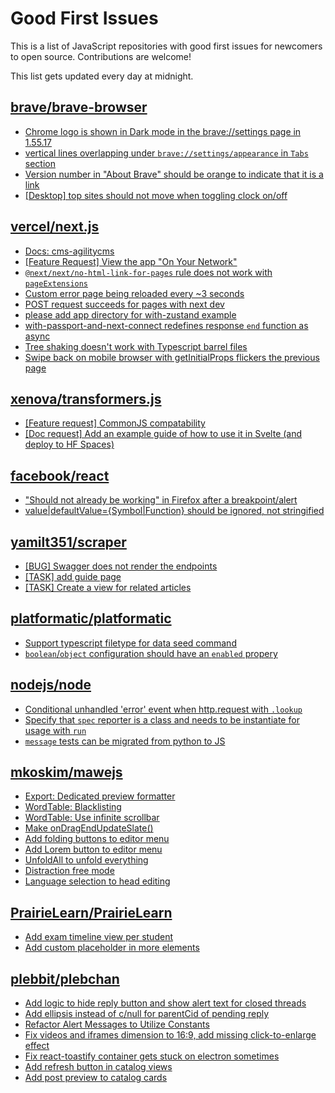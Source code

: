 # Good First Issues

This is a list of JavaScript repositories with good first issues for newcomers to open source. Contributions are welcome!

This list gets updated every day at midnight.

## [brave/brave-browser](https://github.com/brave/brave-browser)

- [Chrome logo is shown in Dark mode in the brave://settings page in 1.55.17 ](https://github.com/brave/brave-browser/issues/31355)
- [vertical lines overlapping under `brave://settings/appearance` in `Tabs` section](https://github.com/brave/brave-browser/issues/30100)
- [Version number in "About Brave" should be orange to indicate that it is a link](https://github.com/brave/brave-browser/issues/26040)
- [[Desktop] top sites should not move when toggling clock on/off](https://github.com/brave/brave-browser/issues/11484)

## [vercel/next.js](https://github.com/vercel/next.js)

- [Docs: cms-agilitycms](https://github.com/vercel/next.js/issues/52867)
- [[Feature Request] View the app "On Your Network"](https://github.com/vercel/next.js/issues/11367)
- [`@next/next/no-html-link-for-pages` rule does not work with `pageExtensions`](https://github.com/vercel/next.js/issues/53473)
- [Custom error page being reloaded every ~3 seconds](https://github.com/vercel/next.js/issues/10024)
- [POST request succeeds for pages with next dev](https://github.com/vercel/next.js/issues/38863)
- [please add app directory for with-zustand example](https://github.com/vercel/next.js/issues/52858)
- [with-passport-and-next-connect redefines response `end` function as async](https://github.com/vercel/next.js/issues/51628)
- [Tree shaking doesn't work with Typescript barrel files](https://github.com/vercel/next.js/issues/12557)
- [Swipe back on mobile browser with getInitialProps flickers the previous page](https://github.com/vercel/next.js/issues/10465)

## [xenova/transformers.js](https://github.com/xenova/transformers.js)

- [[Feature request] CommonJS compatability](https://github.com/xenova/transformers.js/issues/152)
- [[Doc request] Add an example guide of how to use it in Svelte (and deploy to HF Spaces)](https://github.com/xenova/transformers.js/issues/171)

## [facebook/react](https://github.com/facebook/react)

- ["Should not already be working" in Firefox after a breakpoint/alert](https://github.com/facebook/react/issues/17355)
- [value|defaultValue={Symbol|Function} should be ignored, not stringified](https://github.com/facebook/react/issues/11734)

## [yamilt351/scraper](https://github.com/yamilt351/scraper)

- [[BUG] Swagger does not render the endpoints](https://github.com/yamilt351/scraper/issues/32)
- [[TASK] add guide page](https://github.com/yamilt351/scraper/issues/30)
- [[TASK]  Create a view for related articles](https://github.com/yamilt351/scraper/issues/31)

## [platformatic/platformatic](https://github.com/platformatic/platformatic)

- [Support typescript filetype for data seed command](https://github.com/platformatic/platformatic/issues/1350)
- [`boolean`/`object` configuration should have an `enabled` propery](https://github.com/platformatic/platformatic/issues/1346)

## [nodejs/node](https://github.com/nodejs/node)

- [Conditional unhandled 'error' event when http.request with `.lookup`](https://github.com/nodejs/node/issues/48771)
- [Specify that `spec` reporter is a class and needs to be instantiate for usage with `run`](https://github.com/nodejs/node/issues/48112)
- [`message` tests can be migrated from python to JS](https://github.com/nodejs/node/issues/47707)

## [mkoskim/mawejs](https://github.com/mkoskim/mawejs)

- [Export: Dedicated preview formatter](https://github.com/mkoskim/mawejs/issues/144)
- [WordTable: Blacklisting](https://github.com/mkoskim/mawejs/issues/143)
- [WordTable: Use infinite scrollbar](https://github.com/mkoskim/mawejs/issues/142)
- [Make onDragEndUpdateSlate()](https://github.com/mkoskim/mawejs/issues/137)
- [Add folding buttons to editor menu](https://github.com/mkoskim/mawejs/issues/89)
- [Add Lorem button to editor menu](https://github.com/mkoskim/mawejs/issues/90)
- [UnfoldAll to unfold everything](https://github.com/mkoskim/mawejs/issues/128)
- [Distraction free mode](https://github.com/mkoskim/mawejs/issues/112)
- [Language selection to head editing](https://github.com/mkoskim/mawejs/issues/101)

## [PrairieLearn/PrairieLearn](https://github.com/PrairieLearn/PrairieLearn)

- [Add exam timeline view per student](https://github.com/PrairieLearn/PrairieLearn/issues/196)
- [Add custom placeholder in more elements](https://github.com/PrairieLearn/PrairieLearn/issues/6968)

## [plebbit/plebchan](https://github.com/plebbit/plebchan)

- [Add logic to hide reply button and show alert text for closed threads](https://github.com/plebbit/plebchan/issues/172)
- [Add ellipsis instead of c/null for parentCid of pending reply](https://github.com/plebbit/plebchan/issues/108)
- [Refactor Alert Messages to Utilize Constants](https://github.com/plebbit/plebchan/issues/164)
- [Fix videos and iframes dimension to 16:9, add missing click-to-enlarge effect](https://github.com/plebbit/plebchan/issues/166)
- [Fix react-toastify container gets stuck on electron sometimes](https://github.com/plebbit/plebchan/issues/173)
- [Add refresh button in catalog views](https://github.com/plebbit/plebchan/issues/157)
- [Add post preview to catalog cards](https://github.com/plebbit/plebchan/issues/158)

